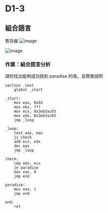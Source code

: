 # D1-3
## 組合語言
暫存器
![image](https://github.com/FlyDragonW/TaiwanHolyYoung_Pwn/assets/96608738/158dbf0a-eae7-45af-82e7-ea7974941ed1)

![image](https://github.com/FlyDragonW/MyFirstProgSec_0317/assets/96608738/2406fbb7-eba5-4b0e-bf06-f02848647f42)

### 作業：組合語言分析

請你找出能夠成功跳到 paradise 的值，並簡單說明

```
section	.text
	global _start       

_start:  
    mov eax, 0x03
    mov ebx, ???
    mov ecx, 0x3eb3ac03
    mov edx, 0x3eb3ac03
    jmp _loop

_loop:
    test eax, eax
    jz check
    add ecx, edx
    dec eax
    jmp _loop
    
check:
    cmp ebx, ecx
    je paradise
    mov eax, 0
    jmp end

paradise:
    mov eax, 1
    jmp end

end:
    ret
```
